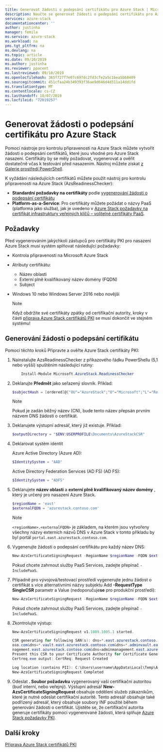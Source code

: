 ```yaml
---
title: Generovat žádosti o podepsání certifikátu pro Azure Stack | Microsoft Docs
description: Naučte se generovat žádosti o podepsání certifikátu pro Azure Stack certifikáty PKI v Azure Stack integrovaných systémech.
services: azure-stack
documentationcenter: ''
author: justinha
manager: femila
ms.service: azure-stack
ms.workload: na
pms.tgt_pltfrm: na
ms.devlang: na
ms.topic: article
ms.date: 09/10/2019
ms.author: justinha
ms.reviewer: ppacent
ms.lastreviewed: 09/10/2019
ms.openlocfilehash: 365f727f7e07c697dc2fd3cfe2a5c1bea5b68409
ms.sourcegitcommit: 451cfaa24b349393f36ae9d646d4d311a14dd1fd
ms.translationtype: MT
ms.contentlocale: cs-CZ
ms.lasthandoff: 10/07/2019
ms.locfileid: "72019257"
---
```

# <a name="generate-certificate-signing-requests-for-azure-stack"></a>Generovat žádosti o podepsání certifikátu pro Azure Stack

Pomocí nástroje pro kontrolu připravenosti na Azure Stack můžete vytvořit žádosti o podepsání certifikátů, které jsou vhodné pro Azure Stack nasazení. Certifikáty by se měly požadovat, vygenerovat a ověřit dostatečně včas k testování před nasazením. Nástroj můžete získat [z Galerie prostředí PowerShell](https://aka.ms/AzsReadinessChecker).

K vyžádání následujících certifikátů můžete použít nástroj pro kontrolu připravenosti na Azure Stack (AzsReadinessChecker):

- **Standardní požadavky na certifikáty** podle [vygenerování žádosti o podepsání certifikátu](azure-stack-get-pki-certs.md#generate-certificate-signing-requests)
- **Platform-as-a-Service**: Pro certifikáty můžete požádat o názvy PaaS (platforma jako služba), jak je uvedeno v [Azure Stack požadavky na certifikát infrastruktury veřejných klíčů – volitelné certifikáty PaaS](azure-stack-pki-certs.md#optional-paas-certificates).

## <a name="prerequisites"></a>Požadavky

Před vygenerováním jakýchkoli zástupců pro certifikáty PKI pro nasazení Azure Stack musí systém splňovat následující požadavky:

- Kontrola připravenosti na Microsoft Azure Stack
- Atributy certifikátu:
  - Název oblasti
  - Externí plně kvalifikovaný název domény (FQDN)
  - Subject
- Windows 10 nebo Windows Server 2016 nebo novější

  > [!NOTE]  
  > Když obdržíte své certifikáty zpátky od certifikační autority, kroky v části [příprava Azure Stack certifikátů PKI](azure-stack-prepare-pki-certs.md) se musí dokončit ve stejném systému!

## <a name="generate-certificate-signing-requests"></a>Generování žádostí o podepsání certifikátu

Pomocí těchto kroků Připravte a ověřte Azure Stack certifikáty PKI:

1. Nainstalujte AzsReadinessChecker z příkazového řádku PowerShellu (5,1 nebo vyšší) spuštěním následující rutiny:

    ```powershell  
        Install-Module Microsoft.AzureStack.ReadinessChecker
    ```

2. Deklarujte **Předmět** jako seřazený slovník. Příklad:

    ```powershell  
    $subjectHash = [ordered]@{"OU"="AzureStack";"O"="Microsoft";"L"="Redmond";"ST"="Washington";"C"="US"}
    ```

    > [!note]  
    > Pokud je zadán běžný název (CN), bude tento název přepsán prvním názvem DNS žádosti o certifikát.

3. Deklarujete výstupní adresář, který již existuje. Příklad:

    ```powershell  
    $outputDirectory = "$ENV:USERPROFILE\Documents\AzureStackCSR"
    ```

4. Deklarovat systém identit

    Azure Active Directory (Azure AD):

    ```powershell
    $IdentitySystem = "AAD"
    ```

    Active Directory Federation Services (AD FS) (AD FS):

    ```powershell
    $IdentitySystem = "ADFS"
    ```

5. Deklarujete **název oblasti** a **externí plně kvalifikovaný název domény** , který je určený pro nasazení Azure Stack.

    ```powershell
    $regionName = 'east'
    $externalFQDN = 'azurestack.contoso.com'
    ```

    > [!note]  
    > `<regionName>.<externalFQDN>` je základem, na kterém jsou vytvořeny všechny názvy externích názvů DNS v Azure Stack v tomto příkladu by byl portál `portal.east.azurestack.contoso.com`.  

6. Vygenerujte žádosti o podepsání certifikátu pro každý název DNS:

    ```powershell  
    New-AzsCertificateSigningRequest -RegionName $regionName -FQDN $externalFQDN -subject $subjectHash -OutputRequestPath $OutputDirectory -IdentitySystem $IdentitySystem
    ```

    Pokud chcete zahrnout služby PaaS Services, zadejte přepínač ```-IncludePaaS```.

7. Případně pro vývojová/testovací prostředí vygenerujte jednu žádost o certifikát s více alternativními názvy subjektu Add **-RequestType SingleCSR** parametr a Value (nedoporučuje**se** pro produkční prostředí):

    ```powershell  
    New-AzsCertificateSigningRequest -RegionName $regionName -FQDN $externalFQDN -subject $subjectHash -RequestType SingleCSR -OutputRequestPath $OutputDirectory -IdentitySystem $IdentitySystem
    ```

    Pokud chcete zahrnout služby PaaS Services, zadejte přepínač ```-IncludePaaS```.

8. Zkontrolujte výstup:

    ```powershell  
    New-AzsCertificateSigningRequest v1.1809.1005.1 started.

    CSR generating for following SAN(s): dns=*.east.azurestack.contoso.com&dns=*.blob.east.azurestack.contoso.com&dns=*.queue.east.azurestack.contoso.com&dns=*.table.east.azurestack.cont
    oso.com&dns=*.vault.east.azurestack.contoso.com&dns=*.adminvault.east.azurestack.contoso.com&dns=portal.east.azurestack.contoso.com&dns=adminportal.east.azurestack.contoso.com&dns=ma
    nagement.east.azurestack.contoso.com&dns=adminmanagement.east.azurestack.contoso.com*dn2=*.adminhosting.east.azurestack.contoso.com@dns=*.hosting.east.azurestack.contoso.com
    Present this CSR to your Certificate Authority for Certificate Generation: C:\Users\username\Documents\AzureStackCSR\wildcard_east_azurestack_contoso_com_CertRequest_20180405233530.req
    Certreq.exe output: CertReq: Request Created

    Log location (contains PII): C:\Users\username\AppData\Local\Temp\AzsReadinessChecker\AzsReadinessChecker.log
    New-AzsCertificateSigningRequest Completed
    ```

9. Odeslat **. Soubor požadavku** vygenerovaný vaší certifikační autoritou (buď interní, nebo veřejný). Výstupní adresář **New-AzsCertificateSigningRequest** obsahuje oddělení služeb zákazníkům, které je nutné odeslat certifikační autoritě. Tento adresář obsahuje také podřízený adresář, který obsahuje soubory INF použité během generování žádosti o certifikát. Ujistěte se, že certifikační autorita generuje certifikáty pomocí vygenerované žádosti, která splňuje [Azure Stack požadavky PKI](azure-stack-pki-certs.md).

## <a name="next-steps"></a>Další kroky

[Příprava Azure Stack certifikátů PKI](azure-stack-prepare-pki-certs.md)
